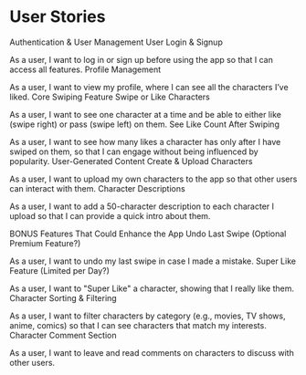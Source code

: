 # User Stories
Authentication & User Management
User Login & Signup

As a user, I want to log in or sign up before using the app so that I can access all features.
Profile Management

As a user, I want to view my profile, where I can see all the characters I’ve liked.
Core Swiping Feature
Swipe or Like Characters

As a user, I want to see one character at a time and be able to either like (swipe right) or pass (swipe left) on them.
See Like Count After Swiping

As a user, I want to see how many likes a character has only after I have swiped on them, so that I can engage without being influenced by popularity.
User-Generated Content
Create & Upload Characters

As a user, I want to upload my own characters to the app so that other users can interact with them.
Character Descriptions

As a user, I want to add a 50-character description to each character I upload so that I can provide a quick intro about them.

BONUS Features That Could Enhance the App
Undo Last Swipe (Optional Premium Feature?)

As a user, I want to undo my last swipe in case I made a mistake.
Super Like Feature (Limited per Day?)

As a user, I want to "Super Like" a character, showing that I really like them.
Character Sorting & Filtering

As a user, I want to filter characters by category (e.g., movies, TV shows, anime, comics) so that I can see characters that match my interests.
Character Comment Section

As a user, I want to leave and read comments on characters to discuss with other users.

